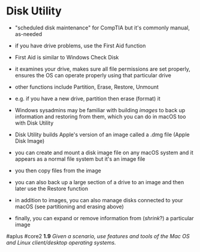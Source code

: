 # Disk Utility

- "scheduled disk maintenance" for CompTIA but it's commonly manual, as-needed
- if you have drive problems, use the First Aid function 
- First Aid is similar to Windows Check Disk
- it examines your drive, makes sure all file permissions are set properly, ensures the OS can operate properly using that particular drive

- other functions include Partition, Erase, Restore, Unmount
- e.g. if you have a new drive, partition then erase (format) it

- Windows sysadmins may be familiar with building *images* to back up information and restoring from them, which you can do in macOS too with Disk Utility
- Disk Utility builds Apple's version of an image called a .dmg file (Apple Disk Image)
- you can create and mount a disk image file on any macOS system and it appears as a normal file system but it's an image file 
- you then copy files from the image
- you can also back up a large section of a drive to an image and then later use the Restore function

- in addition to images, you can also manage disks connected to your macOS (see partitioning and erasing above)
- finally, you can expand or remove information from (*shrink*?) a particular image 

#aplus #core2 **1.9** *Given a scenario, use features and tools of the Mac OS and Linux client/desktop operating systems.* 
